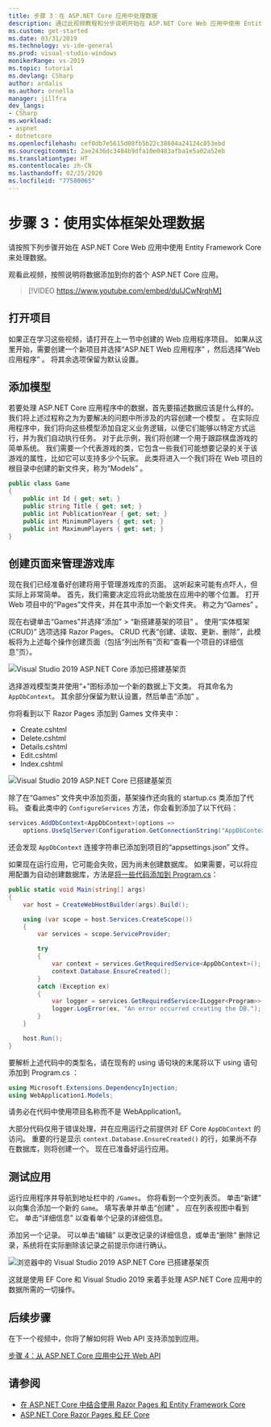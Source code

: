 ```yaml
---
title: 步骤 3：在 ASP.NET Core 应用中处理数据
description: 通过此视频教程和分步说明开始在 ASP.NET Core Web 应用中使用 Entity Framework Core 来处理数据。
ms.custom: get-started
ms.date: 03/31/2019
ms.technology: vs-ide-general
ms.prod: visual-studio-windows
monikerRange: vs-2019
ms.topic: tutorial
ms.devlang: CSharp
author: ardalis
ms.author: ornella
manager: jillfra
dev_langs:
- CSharp
ms.workload:
- aspnet
- dotnetcore
ms.openlocfilehash: cef0db7e5615d08fb5b22c38604a24124c853ebd
ms.sourcegitcommit: 2ae2436dc3484b9dfa10e0483afba1e5a02a52eb
ms.translationtype: HT
ms.contentlocale: zh-CN
ms.lasthandoff: 02/25/2020
ms.locfileid: "77580065"
---
```

# <a name="step-3-work-with-data-using-entity-framework"></a>步骤 3：使用实体框架处理数据

请按照下列步骤开始在 ASP.NET Core Web 应用中使用 Entity Framework Core 来处理数据。

观看此视频，按照说明将数据添加到你的首个 ASP.NET Core 应用。 

> [!VIDEO https://www.youtube.com/embed/dulJCwNrqhM]

## <a name="open-your-project"></a>打开项目

如果正在学习这些视频，请打开在上一节中创建的 Web 应用程序项目。 如果从这里开始，需要创建一个新项目并选择“ASP.NET Web 应用程序”  ，然后选择“Web 应用程序”  。 将其余选项保留为默认设置。

## <a name="add-your-model"></a>添加模型

若要处理 ASP.NET Core 应用程序中的数据，首先要描述数据应该是什么样的。 我们将上述过程称之为为要解决的问题中所涉及的内容创建一个模型  。 在实际应用程序中，我们将向这些模型添加自定义业务逻辑，以便它们能够以特定方式运行，并为我们自动执行任务。 对于此示例，我们将创建一个用于跟踪棋盘游戏的简单系统。 我们需要一个代表游戏的类，它包含一些我们可能想要记录的关于该游戏的属性，比如它可以支持多少个玩家。 此类将进入一个我们将在 Web 项目的根目录中创建的新文件夹，称为“Models”  。

```csharp
public class Game
{
    public int Id { get; set; }
    public string Title { get; set; }
    public int PublicationYear { get; set; }
    public int MinimumPlayers { get; set; }
    public int MaximumPlayers { get; set; }
}
```

## <a name="create-the-pages-to-manage-your-game-library"></a>创建页面来管理游戏库

现在我们已经准备好创建将用于管理游戏库的页面。 这听起来可能有点吓人，但实际上非常简单。 首先，我们需要决定应将此功能放在应用中的哪个位置。 打开 Web 项目中的“Pages”文件夹，并在其中添加一个新文件夹。 称之为“Games”  。

现在右键单击“Games”并选择“添加”   > “新搭建基架的项目”  。 使用“实体框架(CRUD)”  选项选择 Razor Pages。 CRUD 代表“创建、读取、更新、删除”，此模板将为上述每个操作创建页面（包括“列出所有”页和“查看一个项目的详细信息”页）。

![Visual Studio 2019 ASP.NET Core 添加已搭建基架页](media/vs-2019/vs2019-add-scaffold.png)

选择游戏模型类并使用“+”图标添加一个新的数据上下文类。 将其命名为 `AppDbContext`。 其余部分保留为默认设置，然后单击“添加”  。

你将看到以下 Razor Pages 添加到 Games 文件夹中：

- Create.cshtml
- Delete.cshtml
- Details.cshtml
- Edit.cshtml
- Index.cshtml

![Visual Studio 2019 ASP.NET Core 已搭建基架页](media/vs-2019/vs2019-scaffolded-pages.png)

除了在“Games”  文件夹中添加页面，基架操作还向我的 startup.cs  类添加了代码。 查看此类中的 `ConfigureServices` 方法，你会看到添加了以下代码：

```csharp
services.AddDbContext<AppDbContext>(options =>
    options.UseSqlServer(Configuration.GetConnectionString("AppDbContext")));
```

还会发现 `AppDbContext` 连接字符串已添加到项目的“appsettings.json”  文件。

如果现在运行应用，它可能会失败，因为尚未创建数据库。 如果需要，可以将应用配置为自动创建数据库，方法是[将一些代码添加到 Program.cs](/aspnet/core/data/ef-rp/intro?view=aspnetcore-2.1&tabs=visual-studio#update-main)：

```csharp
public static void Main(string[] args)
{
    var host = CreateWebHostBuilder(args).Build();

    using (var scope = host.Services.CreateScope())
    {
        var services = scope.ServiceProvider;

        try
        {
            var context = services.GetRequiredService<AppDbContext>();
            context.Database.EnsureCreated();
        }
        catch (Exception ex)
        {
            var logger = services.GetRequiredService<ILogger<Program>>();
            logger.LogError(ex, "An error occurred creating the DB.");
        }
    }

    host.Run();
}
```

要解析上述代码中的类型名，请在现有的 using 语句块的末尾将以下 using 语句添加到 Program.cs  ：

```csharp
using Microsoft.Extensions.DependencyInjection;
using WebApplication1.Models;
```

请务必在代码中使用项目名称而不是 WebApplication1。

大部分代码仅用于错误处理，并在应用运行之前提供对 EF Core `AppDbContext` 的访问。 重要的行是显示 `context.Database.EnsureCreated()` 的行，如果尚不存在数据库，则将创建一个。 现在已准备好运行应用。

## <a name="test-it-out"></a>测试应用

运行应用程序并导航到地址栏中的 `/Games`。 你将看到一个空列表页。 单击“新建”  以向集合添加一个新的 `Game`。 填写表单并单击“创建”  。 应在列表视图中看到它。 单击“详细信息”  以查看单个记录的详细信息。

添加另一个记录。 可以单击“编辑”  以更改记录的详细信息，或单击“删除”  删除记录，系统将在实际删除该记录之前提示你进行确认。

![浏览器中的 Visual Studio 2019 ASP.NET Core 已搭建基架页](media/vs-2019/vs2019-game-list.png)

这就是使用 EF Core 和 Visual Studio 2019 来着手处理 ASP.NET Core 应用中的数据所需的一切操作。

## <a name="next-steps"></a>后续步骤

在下一个视频中，你将了解如何将 Web API 支持添加到应用。

[步骤 4：从 ASP.NET Core 应用中公开 Web API](tutorial-aspnet-core-ef-step-04.md)

## <a name="see-also"></a>请参阅

- [在 ASP.NET Core 中结合使用 Razor Pages 和 Entity Framework Core](/aspnet/core/data/ef-rp/intro?view=aspnetcore-2.1&tabs=visual-studio)
- [ASP.NET Core Razor Pages 和 EF Core](/aspnet/core/data/?view=aspnetcore-2.1)
